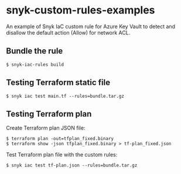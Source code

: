 # snyk-custom-rules-examples
An example of Snyk IaC custom rule for Azure Key Vault to detect and disallow the default action (Allow) for network ACL.

## Bundle the rule

```
$ snyk-iac-rules build
```

## Testing Terraform static file
```
$ snyk iac test main.tf --rules=bundle.tar.gz
```

## Testing Terraform plan
Create Terraform plan JSON file:

```
$ terraform plan -out=tfplan_fixed.binary
$ terraform show -json tfplan_fixed.binary > tf-plan_fixed.json
```

Test Terraform plan file with the custom rules:
```
$ snyk iac test tf-plan.json --rules=bundle.tar.gz
```



